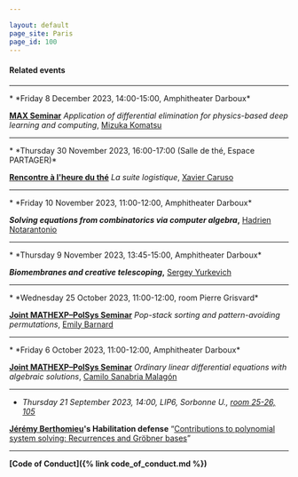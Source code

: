 ```yaml
---

layout: default
page_site: Paris
page_id: 100
---
```


<!--<hr size="6">-->

#### Related events 


<hr>
* *Friday 8 December 2023, 14:00-15:00, Amphitheater Darboux*

**[MAX Seminar](http://www.lix.polytechnique.fr/max/max-web/max/max-seminar.en.html)** 
<em>Application of differential elimination for physics-based deep learning and computing</em>, [Mizuka Komatsu](http://www2.kobe-u.ac.jp/~mkomatsu/index_en.html)

<hr>
* *Thursday 30 November 2023, 16:00-17:00 (Salle de thé, Espace PARTAGER)*

**[Rencontre à l'heure du thé](https://www.ihp.fr/sites/default/files/media/downloads/programme_2023_s2_vf.pdf)** <em>La suite logistique</em>, [Xavier Caruso](https://xavier.caruso.ovh)

<hr>
* *Friday 10 November 2023, 11:00-12:00, Amphitheater Darboux*

**<em>Solving equations from combinatorics via computer algebra</em>,** 
[Hadrien Notarantonio](https://mathexp.eu/notarantonio/)

<hr>
* *Thursday 9 November 2023, 13:45-15:00, Amphitheater Darboux*

**<em>Biomembranes and creative telescoping</em>,** 
[Sergey Yurkevich](https://yurkevi.ch)

<hr>
* *Wednesday 25 October 2023, 11:00-12:00, room Pierre Grisvard*

**[Joint MATHEXP–PolSys Seminar](https://mathexp.eu/seminar/)** 
<em>Pop-stack sorting and pattern-avoiding permutations</em>, [Emily Barnard](https://emilybarnard.github.io)

<hr>
* *Friday 6 October 2023, 11:00-12:00, Amphitheater Darboux*

**[Joint MATHEXP–PolSys Seminar](https://mathexp.eu/seminar/)** 
<em>Ordinary linear differential equations with algebraic solutions</em>, [Camilo Sanabria Malagón](https://matematicas.uniandes.edu.co/en/professors/camilo-sanabria-malagon)

<hr>

* *Thursday 21 September 2023, 14:00, LIP6, Sorbonne U., 
<a href="https://www.lip6.fr/informations/comment.php">room 25-26, 105</a>*

**[Jérémy Berthomieu](https://www-polsys.lip6.fr/~berthomieu/)'s Habilitation defense**
<q><a href="https://www-polsys.lip6.fr/~berthomieu/assets/pdf/hdr_berthomieu.pdf">Contributions to polynomial system solving: Recurrences and Gröbner bases</a></q>

<hr>

**[Code of Conduct]({% link code_of_conduct.md %})**